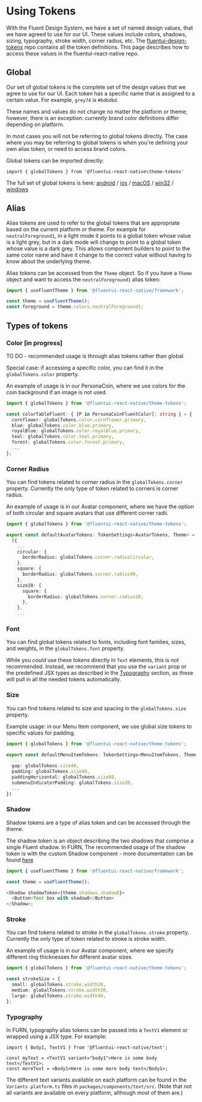 # Using Tokens

With the Fluent Design System, we have a set of named design values, that we have agreed to use for our UI. These values include colors, shadows, sizing, typography, stroke width, corner radius, etc. The [fluentui-design-tokens](https://github.com/microsoft/fluentui-design-tokens) repo contains all the token definitions. This page describes how to access these values in the fluentui-react-native repo.

## Global

Our set of global tokens is the complete set of the design values that we agree to use for our UI. Each token has a specific name that is assigned to a certain value. For example, `grey74` is `#bdbdbd`.

These names and values do not change no matter the platform or theme; however, there is an exception: currently brand color definitions differ depending on platform.

In most cases you will not be referring to global tokens directly. The case where you may be referring to global tokens is when you're defining your own alias token, or need to access brand colors.

Global tokens can be imported directly:

`import { globalTokens } from '@fluentui-react-native\theme-tokens'`

The full set of global tokens is here: [android](https://github.com/microsoft/fluentui-design-tokens/blob/main/src/global.android.json) / [ios](https://github.com/microsoft/fluentui-design-tokens/blob/main/src/global.ios.json) / [macOS](https://github.com/microsoft/fluentui-design-tokens/blob/main/src/global.macos.json) / [win32](https://github.com/microsoft/fluentui-design-tokens/blob/main/src/global.win32.json) / [windows](https://github.com/microsoft/fluentui-design-tokens/blob/main/src/global.windows.json)

## Alias

Alias tokens are used to refer to the global tokens that are appropriate based on the current platform or theme. For example for `neutralForeground1`, in a light mode it points to a global token whose value is a light grey, but in a dark mode will change to point to a global token whose value is a dark grey. This allows component builders to point to the same color name and have it change to the correct value without having to know about the underlying theme.

Alias tokens can be accessed from the `Theme` object. So if you have a `Theme` object and want to access the `neutralForeground1` alias token:

```ts
import { useFluentTheme } from '@fluentui-react-native/framework';

const theme = useFluentTheme();
const foreground = theme.colors.neutralForeground1;
```

## Types of tokens

### Color [in progress]

TO DO - recommended usage is through alias tokens rather than global

Special case: if accessing a specific color, you can find it in the `globalTokens.color` property.

An example of usage is in our PersonaCoin, where we use colors for the coin background if an image is not used.

```ts
import { globalTokens } from '@fluentui-react-native/theme-tokens';

const colorTableFluent: { [P in PersonaCoinFluentColor]: string } = {
  cornflower: globalTokens.color.cornflower.primary,
  blue: globalTokens.color.blue.primary,
  royalBlue: globalTokens.color.royalBlue.primary,
  teal: globalTokens.color.teal.primary,
  forest: globalTokens.color.forest.primary,
  ...
};
```

### Corner Radius

You can find tokens related to corner radius in the `globalTokens.corner` property. Currently the only type of token related to corners is corner radius.

An example of usage is in our Avatar component, where we have the option of both circular and square avatars that use different corner radii.

```ts
import { globalTokens } from '@fluentui-react-native/theme-tokens';

export const defaultAvatarTokens: TokenSettings<AvatarTokens, Theme> = (t: Theme) =>
  ({
    ...
    circular: {
      borderRadius: globalTokens.corner.radiusCircular,
    },
    square: {
      borderRadius: globalTokens.corner.radius40,
    },
    size20: {
      square: {
        borderRadius: globalTokens.corner.radius20,
      },
    },
    ...
```

### Font

You can find global tokens related to fonts, including font families, sizes, and weights, in the `globalTokens.font` property.

While you _could_ use these tokens directly in `Text` elements, this is not recommended. Instead, we recommend that you use the `variant` prop or the predefined JSX types as described in the [Typography](#typography) section, as these will pull in all the needed tokens automatically.

### Size

You can find tokens related to size and spacing in the `globalTokens.size` property.

Example usage: in our Menu Item component, we use global size tokens to specific values for padding.

```ts
import { globalTokens } from '@fluentui-react-native/theme-tokens';

export const defaultMenuItemTokens: TokenSettings<MenuItemTokens, Theme> = (t: Theme): MenuItemTokens => ({
  ...
  gap: globalTokens.size40,
  padding: globalTokens.size40,
  paddingHorizontal: globalTokens.size80,
  submenuIndicatorPadding: globalTokens.size20,
  ...
})
```

### Shadow

Shadow tokens are a type of alias token and can be accessed through the theme.

The shadow token is an object describing the two shadows that comprise a single Fluent shadow. In FURN, The recommended usage of the shadow token is with the custom Shadow component - more documentation can be found [here](https://github.com/microsoft/fluentui-react-native/blob/main/packages/experimental/Shadow/SPEC.md)

```ts
import { useFluentTheme } from '@fluentui-react-native/framework';

const theme = useFluentTheme();

<Shadow shadowToken={theme.shadows.shadow8}>
  <Button>Text box with shadow8</Button>
</Shadow>;
```

### Stroke

You can find tokens related to stroke in the `globalTokens.stroke` property. Currently the only type of token related to stroke is stroke width.

An example of usage is in our Avatar component, where we specify different ring thicknesses for different avatar sizes.

```ts
import { globalTokens } from '@fluentui-react-native/theme-tokens';

const strokeSize = {
  small: globalTokens.stroke.width20,
  medium: globalTokens.stroke.width30,
  large: globalTokens.stroke.width40,
};
```

### Typography

In FURN, typography alias tokens can be passed into a `TextV1` element or wrapped using a JSX type. For example:

```tsx
import { Body1, TextV1 } from '@fluentui-react-native/text';

const myText = <TextV1 variant="body1">Here is some body text</TextV1>;
const moreText = <Body1>Here is some more body text</Body1>;
```

The different text variants available on each platform can be found in the `Variants.platform.ts` files in `packages/components/text/src`. (Note that not all variants are available on every platform, although most of them are.)
